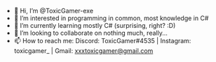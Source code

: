 - 👋 Hi, I’m @ToxicGamer-exe
- 👀 I’m interested in programming in common, most knowledge in C#
- 🌱 I’m currently learning mostly C# (surprising, right? :D)
- 💞️ I’m looking to collaborate on nothing much, really...
- 📫 How to reach me: Discord: ToxicGamer#4535 | Instagram: toxicgamer_ | Gmail: xxxtoxicgamer@gmail.com

<!---
ToxicGamer-exe/ToxicGamer-exe is a ✨ special ✨ repository because its `README.md` (this file) appears on your GitHub profile.
You can click the Preview link to take a look at your changes.
--->
